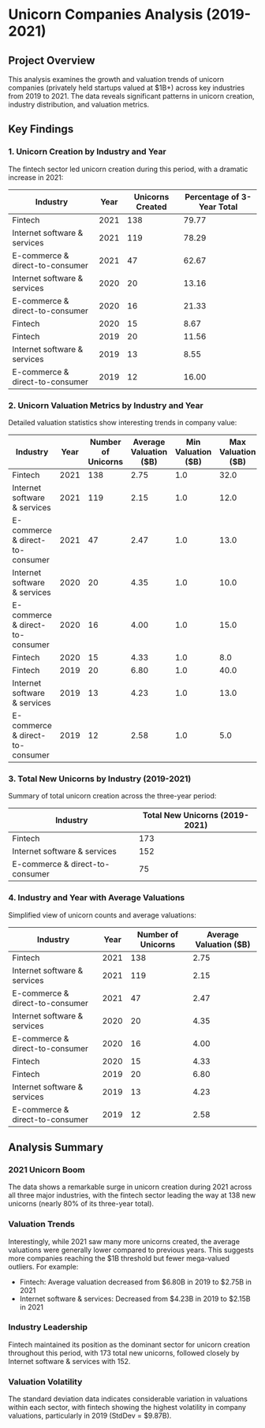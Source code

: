 # Unicorn Companies Analysis (2019-2021)

## Project Overview
This analysis examines the growth and valuation trends of unicorn companies (privately held startups valued at $1B+) across key industries from 2019 to 2021. The data reveals significant patterns in unicorn creation, industry distribution, and valuation metrics.

## Key Findings

### 1. Unicorn Creation by Industry and Year

The fintech sector led unicorn creation during this period, with a dramatic increase in 2021:

| Industry | Year | Unicorns Created | Percentage of 3-Year Total |
|---------|------|-----------------|---------------------------|
| Fintech | 2021 | 138 | 79.77 |
| Internet software & services | 2021 | 119 | 78.29 |
| E-commerce & direct-to-consumer | 2021 | 47 | 62.67 |
| Internet software & services | 2020 | 20 | 13.16 |
| E-commerce & direct-to-consumer | 2020 | 16 | 21.33 |
| Fintech | 2020 | 15 | 8.67 |
| Fintech | 2019 | 20 | 11.56 |
| Internet software & services | 2019 | 13 | 8.55 |
| E-commerce & direct-to-consumer | 2019 | 12 | 16.00 |

### 2. Unicorn Valuation Metrics by Industry and Year

Detailed valuation statistics show interesting trends in company value:

| Industry | Year | Number of Unicorns | Average Valuation ($B) | Min Valuation ($B) | Max Valuation ($B) | StdDev Valuation ($B) |
|---------|------|-------------------|----------------------|-------------------|-------------------|----------------------|
| Fintech | 2021 | 138 | 2.75 | 1.0 | 32.0 | 3.41 |
| Internet software & services | 2021 | 119 | 2.15 | 1.0 | 12.0 | 1.55 |
| E-commerce & direct-to-consumer | 2021 | 47 | 2.47 | 1.0 | 13.0 | 2.47 |
| Internet software & services | 2020 | 20 | 4.35 | 1.0 | 10.0 | 3.01 |
| E-commerce & direct-to-consumer | 2020 | 16 | 4.00 | 1.0 | 15.0 | 4.27 |
| Fintech | 2020 | 15 | 4.33 | 1.0 | 8.0 | 2.41 |
| Fintech | 2019 | 20 | 6.80 | 1.0 | 40.0 | 9.87 |
| Internet software & services | 2019 | 13 | 4.23 | 1.0 | 13.0 | 3.32 |
| E-commerce & direct-to-consumer | 2019 | 12 | 2.58 | 1.0 | 5.0 | 1.56 |

### 3. Total New Unicorns by Industry (2019-2021)

Summary of total unicorn creation across the three-year period:

| Industry | Total New Unicorns (2019-2021) |
|---------|------------------------------|
| Fintech | 173 |
| Internet software & services | 152 |
| E-commerce & direct-to-consumer | 75 |

### 4. Industry and Year with Average Valuations

Simplified view of unicorn counts and average valuations:

| Industry | Year | Number of Unicorns | Average Valuation ($B) |
|---------|------|-------------------|----------------------|
| Fintech | 2021 | 138 | 2.75 |
| Internet software & services | 2021 | 119 | 2.15 |
| E-commerce & direct-to-consumer | 2021 | 47 | 2.47 |
| Internet software & services | 2020 | 20 | 4.35 |
| E-commerce & direct-to-consumer | 2020 | 16 | 4.00 |
| Fintech | 2020 | 15 | 4.33 |
| Fintech | 2019 | 20 | 6.80 |
| Internet software & services | 2019 | 13 | 4.23 |
| E-commerce & direct-to-consumer | 2019 | 12 | 2.58 |

## Analysis Summary

### 2021 Unicorn Boom
The data shows a remarkable surge in unicorn creation during 2021 across all three major industries, with the fintech sector leading the way at 138 new unicorns (nearly 80% of its three-year total).

### Valuation Trends
Interestingly, while 2021 saw many more unicorns created, the average valuations were generally lower compared to previous years. This suggests more companies reaching the $1B threshold but fewer mega-valued outliers. For example:
- Fintech: Average valuation decreased from $6.80B in 2019 to $2.75B in 2021
- Internet software & services: Decreased from $4.23B in 2019 to $2.15B in 2021

### Industry Leadership
Fintech maintained its position as the dominant sector for unicorn creation throughout this period, with 173 total new unicorns, followed closely by Internet software & services with 152.

### Valuation Volatility
The standard deviation data indicates considerable variation in valuations within each sector, with fintech showing the highest volatility in company valuations, particularly in 2019 (StdDev = $9.87B).
